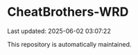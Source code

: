 # CheatBrothers-WRD

Last updated: 2025-06-02 03:07:22

This repository is automatically maintained.

